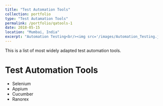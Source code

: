 ```yaml
---
title: "Test Automation Tools"
collection: portfolio
type: "Test Autamation Tools"
permalink: /portfolio/qatools-1
date: 2018-05-15
location: "Mumbai, India"
excerpt: "Automation Testing<br/><img src='/images/Automation_Testing.jpeg'>"
---
```


This is a list of most widely adapted test automation tools.

Test Automation Tools
======
- Selenium
- Appium
- Cucumber
- Ranorex